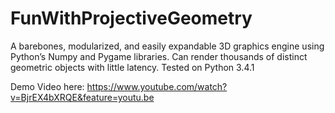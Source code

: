 # FunWithProjectiveGeometry
A barebones, modularized, and easily expandable 3D graphics engine using Python’s Numpy and Pygame libraries. Can render thousands of distinct geometric objects with little latency. Tested on Python 3.4.1

Demo Video here: https://www.youtube.com/watch?v=BjrEX4bXRQE&feature=youtu.be
